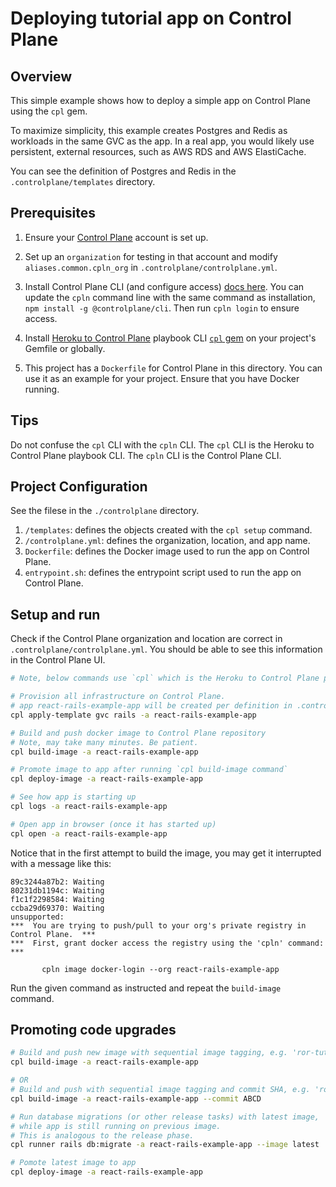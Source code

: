 # Deploying tutorial app on Control Plane

## Overview
This simple example shows how to deploy a simple app on Control Plane using the `cpl` gem.

To maximize simplicity,
this example creates Postgres and Redis as workloads in the same GVC as the app.
In a real app,
you would likely use persistent,
external resources,
such as AWS RDS and AWS ElastiCache.

You can see the definition of Postgres and Redis in the `.controlplane/templates` directory.

## Prerequisites

1. Ensure your
[Control Plane](https://shakacode.controlplane.com)
account is set up.

2. Set up an `organization` for testing in that account
and modify `aliases.common.cpln_org` in `.controlplane/controlplane.yml`.

3. Install Control Plane CLI (and configure access)
[docs here](https://shakadocs.controlplane.com/quickstart/quick-start-3-cli#getting-started-with-the-cli).
You can update the `cpln` command line with the same command as installation,
`npm install -g @controlplane/cli`.
Then run `cpln login` to ensure access.

4. Install
[Heroku to Control Plane](https://github.com/shakacode/heroku-to-control-plane)
playbook CLI
[`cpl` gem](https://rubygems.org/gems/cpl)
on your project's Gemfile or globally.

5. This project has a `Dockerfile` for Control Plane in this directory.
You can use it as an example for your project.
Ensure that you have Docker running.

## Tips
Do not confuse the `cpl` CLI with the `cpln` CLI.
The `cpl` CLI is the Heroku to Control Plane playbook CLI.
The `cpln` CLI is the Control Plane CLI.

## Project Configuration
See the filese in the `./controlplane` directory.

1. `/templates`: defines the objects created with the `cpl setup` command.
2. `/controlplane.yml`: defines the organization, location, and app name.
3. `Dockerfile`: defines the Docker image used to run the app on Control Plane.
4. `entrypoint.sh`: defines the entrypoint script used to run the app on Control Plane.

## Setup and run

Check if the Control Plane organization and location are correct in `.controlplane/controlplane.yml`.
You should be able to see this information in the Control Plane UI.

```sh
# Note, below commands use `cpl` which is the Heroku to Control Plane playbook script.

# Provision all infrastructure on Control Plane.
# app react-rails-example-app will be created per definition in .controlplane/controlplane.yml
cpl apply-template gvc rails -a react-rails-example-app

# Build and push docker image to Control Plane repository
# Note, may take many minutes. Be patient.
cpl build-image -a react-rails-example-app

# Promote image to app after running `cpl build-image command`
cpl deploy-image -a react-rails-example-app

# See how app is starting up
cpl logs -a react-rails-example-app

# Open app in browser (once it has started up)
cpl open -a react-rails-example-app
```

Notice that in the first attempt to build the image, you may get it interrupted with a message like this:

```
89c3244a87b2: Waiting
80231db1194c: Waiting
f1c1f2298584: Waiting
ccba29d69370: Waiting
unsupported:
***  You are trying to push/pull to your org's private registry in Control Plane.  ***
***  First, grant docker access the registry using the 'cpln' command:             ***

       cpln image docker-login --org react-rails-example-app
```

Run the given command as instructed and repeat the `build-image` command.

## Promoting code upgrades

```sh
# Build and push new image with sequential image tagging, e.g. 'ror-tutorial_123'
cpl build-image -a react-rails-example-app

# OR
# Build and push with sequential image tagging and commit SHA, e.g. 'ror-tutorial_123_ABCD'
cpl build-image -a react-rails-example-app --commit ABCD

# Run database migrations (or other release tasks) with latest image,
# while app is still running on previous image.
# This is analogous to the release phase.
cpl runner rails db:migrate -a react-rails-example-app --image latest

# Pomote latest image to app
cpl deploy-image -a react-rails-example-app
```


